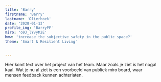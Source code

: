```yaml
---
title: 'Barry'
firstname: 'Barry'
lastname: 'Olierhoek'
date: '2020-01-13'
profile_img: 'BarryPF'
miro: 'o9J_lYvyM2E'
hmw: 'increase the subjective safety in the public space?'
theme: 'Smart & Resilient Living'
 

---
```


Hier komt text over het project van het team. Maar zoals je ziet is het nogal kaal. Wat je nu al ziet is een voorbeeld van publiek miro board, waar mensen feedback kunnen achterlaten.

